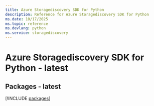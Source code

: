 ```yaml
---
title: Azure Storagediscovery SDK for Python
description: Reference for Azure Storagediscovery SDK for Python
ms.date: 10/17/2025
ms.topic: reference
ms.devlang: python
ms.service: storagediscovery
---
```

# Azure Storagediscovery SDK for Python - latest
## Packages - latest
[!INCLUDE [packages](storagediscovery-index.md)]